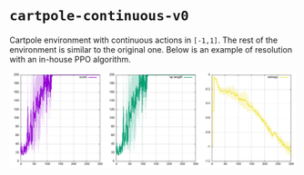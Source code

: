 # `cartpole-continuous-v0`

Cartpole environment with continuous actions in `[-1,1]`. The rest of the environment is similar to the original one. Below is an example of resolution with an in-house PPO algorithm.

<p align="center">
  <img width="900" alt="" src="save/ppo.png">
</p>
